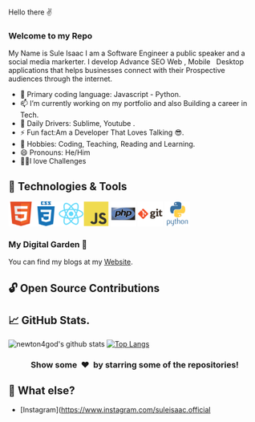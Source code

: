 
Hello there ✌
<h3> Welcome to my Repo</h3>
My Name is Sule Isaac I am a  Software Engineer a public speaker and a social media markerter. I develop Advance SEO Web , Mobile &nbsp Desktop applications that helps businesses connect with their Prospective audiences through the internet.

* 🌱 Primary coding language: Javascript - Python.
* 📫 I’m currently working on my portfolio and also Building a career in Tech.
* 🚀 Daily Drivers: Sublime, Youtube .
* ⚡ Fun fact:Am a Developer That Loves Talking 😎.
* 🎉 Hobbies: Coding, Teaching, Reading and Learning.
* 😄 Pronouns: He/Him
* 🐱‍🏍I love Challenges



## 🔧 Technologies & Tools
<img src="https://github.com/devicons/devicon/blob/master/icons/html5/html5-original.svg" alt="HTML" width="50" height="50"/><img src="https://github.com/devicons/devicon/blob/master/icons/css3/css3-plain-wordmark.svg" alt="Css" width="50" height="50"/><img src="https://github.com/devicons/devicon/blob/master/icons/react/react-original.svg" alt="ReactJs" width="50" height="50"/><img src="https://github.com/devicons/devicon/blob/master/icons/javascript/javascript-original.svg" alt="JavaScript" width="50" height="50"/> <img src="https://github.com/devicons/devicon/blob/master/icons/php/php-original.svg" alt="PHP" width="50" height="50"/>     <img src="https://github.com/devicons/devicon/blob/master/icons/git/git-original-wordmark.svg" alt="Git" width="50" height="50"/>    <img src="https://github.com/devicons/devicon/blob/master/icons/python/python-original-wordmark.svg" alt="PYTHON" width="50" height="50"/>      


### My Digital Garden 🌱
You can find my blogs at my [Website](https://positivechangeagents.blogspot.com/).

</td>

## 🔓 Open Source Contributions
  
  
## &#x1f4c8; GitHub Stats.
![newton4god's github stats](https://github-readme-stats.vercel.app/api?username=newton4god&show_icons=true&title_color=f4f4f4&&icon_color=000000&bg_color=0A1A2F&text_color=a3a8c3)
[![Top Langs](https://github-readme-stats.vercel.app/api/top-langs/?username=guruscode&layout=compact&theme=radical)](https://github.com/newton4god)





<h3 align="center">Show some &nbsp;❤️&nbsp; by starring some of the repositories!</h3>


## 🤷 What else?
- [Instagram](https://www.instagram.com/suleisaac.official
 

